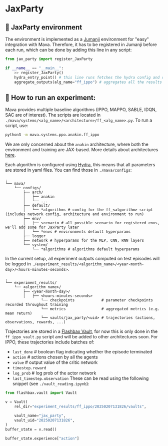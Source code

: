 # JaxParty

## 🎉 JaxParty environment

The environment is implemented as a [Jumanji](https://github.com/instadeepai/jumanji/) environment for "easy" integration with Mava. Therefore, it has to be registered in Jumanji before each run, which can be done by adding this line in any script:
```python
from jax_party import register_JaxParty

if __name__ == "__main__":
    >> register_JaxParty()
    hydra_entry_point() # this line runs fetches the hydra config and runs the experiment
    aggregate_outputs(alg_name="ff_ippo") # aggregates all the results and checkpoints in a single folder indexed by timestamp
```

## 🚀 How to run an experiment:

Mava provides multiple baseline algorithms (IPPO, MAPPO, SABLE, IDQN, SAC are of interest). The scripts are located in `./mava/systems/<alg_name>/<architecture>/ff_<alg_name>.py`.
To run a script, use:
```bash
python3 -m mava.systems.ppo.anakin.ff_ippo
```
We are only concerned about the `anakin` architecture, where both the environment and training are JAX-based. More details about architectures [here](https://arxiv.org/abs/2104.06272).

Each algorithm is configured using [Hydra](https://hydra.cc), this means that all parameters are stored in yaml files. You can find those in `./mava/configs`:
```
.
└── mava/
    └── configs/
        ├── arch/
        │   ├── anakin
        │   └── ...
        ├── default/
        │   └── *algorithms # config for the ff_<algorithm> script (includes network config, architecture and environment to run)
        ├── env/
        │   ├── scenario # all possible scenario for registered envs, we'll add some for JaxParty later
        │   └── *envs # environments default hyperparams 
        ├── logger
        ├── network # hyperparams for the MLP, CNN, RNN layers
        └── system/
            └── *algorithms # algorithms default hyperparams
```
In the current setup, all experiment outputs computed on test episodes will be logged in ``./experiment_results/<algorithm_name>/<year-month-day>/<hours-minutes-seconds>``.
```
.
└── experiment_results/
    └── <algorithm_name>/
        ├── <year-month-day>/
        │   ├── <hours-minutes-seconds>
                └── checkpoints            # parameter checkpoints recorded throughout training
                └── metrics                # aggregated metrics (e.g. mean return)
                └── vaults/jax_party/<uid> # trajectories (actions, observations, rewards, ...)
```

Trajectories are stored in a [Flashbax Vault](https://github.com/instadeepai/flashbax), for now this is only done in the `ff_ippo_vault.py` script and will be added to other architectures soon. For IPPO, these trajectories include batches of:
* ``last_done`` # boolean flag indicating whether the episode terminated
* ``action`` # actions chosen by all the agents
* ``value`` # output value of the critic network
* ``timestep.reward``
* ``log_prob`` # log prob of the actor network
* ``last_timestep.observation``
These can be read using the following snippet (see `./vault_reading.ipynb`):
```python
from flashbax.vault import Vault

v = Vault(
    rel_dir="experiment_results/ff_ippo/20250207131826/vaults",

    vault_name="jax_party",
    vault_uid="20250207131826",
)
buffer_state = v.read()

buffer_state.experience["action"] 
```

